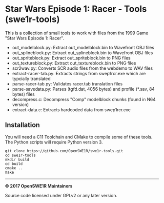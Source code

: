 # Star Wars Episode 1: Racer - Tools (swe1r-tools)

This is a collection of small tools to work with files from the 1999 Game "Star Wars Episode 1: Racer".

- out_modelblock.py: Extract out_modelblock.bin to Wavefront OBJ files
- out_splineblock.py: Extract out_splineblock.bin to Wavefront OBJ files
- out_spriteblock.py: Extract out_spriteblock.bin to PNG files
- out_textureblock.py: Extract out_textureblock.bin to PNG files
- scr2wav.py: Converts SCR audio files from the webdemo to WAV files
- extract-racer-tab.py: Extracts strings from swep1rcr.exe which are typcially translated
- parse-racer-tab.py: Validates racer.tab translation files
- parse-savedata.py: Parses (tgfd.dat, 4056 bytes) and profile (*.sav, 84 bytes) files
- decompress.c: Decompress "Comp" modelblock chunks (found in N64 version)
- extract-data.c: Extracts hardcoded data from swep1rcr.exe

## Installation

You will need a C11 Toolchain and CMake to compile some of these tools.
The Python scripts will require Python version 3.

```
git clone https://github.com/OpenSWE1R/swe1r-tools.git
cd swe1r-tools
mkdir build
cd build
cmake ..
make
```

---

**© 2017 OpenSWE1R Maintainers**

Source code licensed under GPLv2 or any later version.
